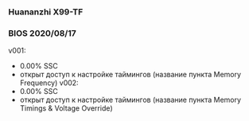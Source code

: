 ### Huananzhi X99-TF
### BIOS 2020/08/17
v001:
* 0.00% SSC
* открыт доступ к настройке таймингов (название пункта Memory Frequency)
v002:
* 0.00% SSC
* открыт доступ к настройке таймингов (название пункта Memory Timings & Voltage Override)
